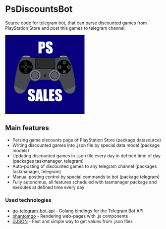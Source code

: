 # PsDiscountsBot
Source code for telegram bot, that can parse discounted games from PlayStation Store and post this games to telegram channel.

![logo](https://github.com/GreyLabsDev/PsDiscountsBot/blob/master/playstation_bot_logo.png)

## Main features
- Parsing game discounts page of PlayStation Store (package datasource)
- Writing discounted games into .json file by special data model (package models)
- Updating discounted games in .json file every day in defined time of day (packages taskmanager, telegram)
- Auto-posting of discounted games to any telegram channel (packages taskmanager, telegram)
- Manual posting control by special commands to bot (package telegram)
- Fully autonomus, all features scheduled with tasmanager package and executes at defined time every day

### Used technologies
* [go-telegram-bot-api](https://github.com/go-telegram-bot-api/telegram-bot-api) - Golang bindings for the Telegram Bot API
* [phantomgo](https://github.com/k4s/phantomgo) - Rendering web-pages with .js components
* [GJSON](https://github.com/tidwall/gjson) - Fast and simple way to get values from .json files
